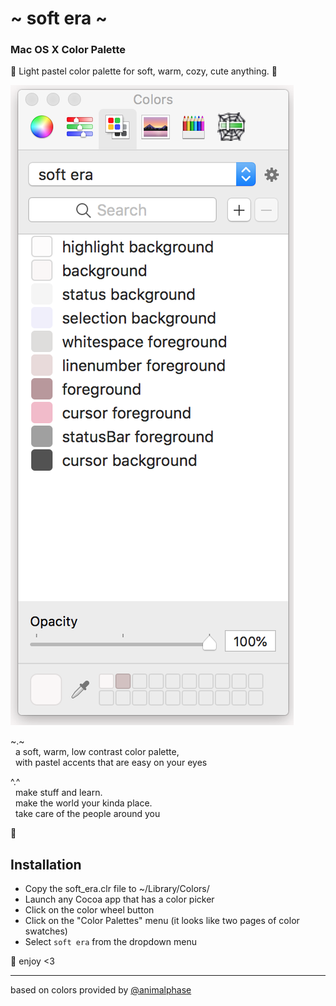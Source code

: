 # \~ soft era \~

### Mac OS X Color Palette

🌸 Light pastel color palette for soft, warm, cozy, cute anything. 🌱

![soft era mac os x color palette screenshot](screenshot.png)

\~.\~
<br>&nbsp;&nbsp;a soft, warm, low contrast color palette,
<br>&nbsp;&nbsp;with pastel accents that are easy on your eyes

^.^
<br>&nbsp;&nbsp;make stuff and learn.
<br>&nbsp;&nbsp;make the world your kinda place.
<br>&nbsp;&nbsp;take care of the people around you

🌿

## Installation

- Copy the soft_era.clr file to ~/Library/Colors/ 
- Launch any Cocoa app that has a color picker
- Click on the color wheel button
- Click on the "Color Palettes" menu (it looks like two pages of color swatches) 
- Select `soft era` from the dropdown menu


💾 enjoy <3

---

based on colors provided by [@animalphase](https://twitter.com/animalphase)
